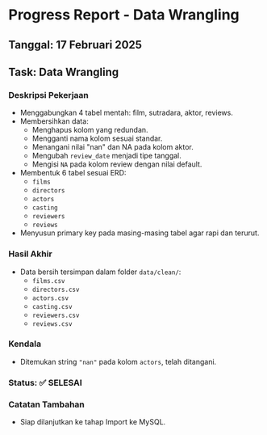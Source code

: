 # Progress Report - Data Wrangling

## Tanggal: 17 Februari 2025

## Task: Data Wrangling

### Deskripsi Pekerjaan
- Menggabungkan 4 tabel mentah: film, sutradara, aktor, reviews.
- Membersihkan data:
  - Menghapus kolom yang redundan.
  - Mengganti nama kolom sesuai standar.
  - Menangani nilai "nan" dan NA pada kolom aktor.
  - Mengubah `review_date` menjadi tipe tanggal.
  - Mengisi `NA` pada kolom review dengan nilai default.
- Membentuk 6 tabel sesuai ERD:
  - `films`
  - `directors`
  - `actors`
  - `casting`
  - `reviewers`
  - `reviews`
- Menyusun primary key pada masing-masing tabel agar rapi dan terurut.

### Hasil Akhir
- Data bersih tersimpan dalam folder `data/clean/`:
  - `films.csv`
  - `directors.csv`
  - `actors.csv`
  - `casting.csv`
  - `reviewers.csv`
  - `reviews.csv`

### Kendala
- Ditemukan string `"nan"` pada kolom `actors`, telah ditangani.

### Status: ✅ SELESAI

### Catatan Tambahan
- Siap dilanjutkan ke tahap Import ke MySQL.
